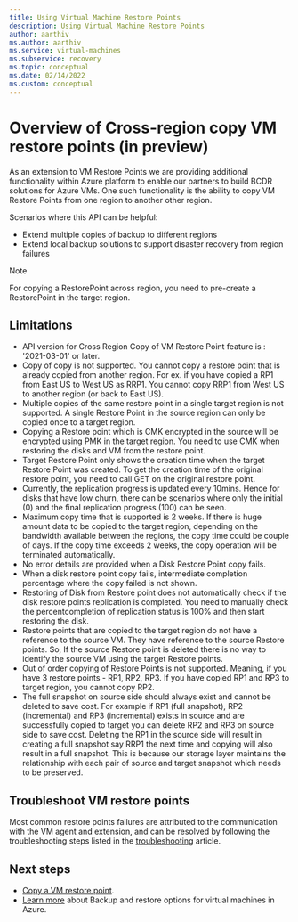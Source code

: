 ```yaml
---
title: Using Virtual Machine Restore Points
description: Using Virtual Machine Restore Points
author: aarthiv
ms.author: aarthiv
ms.service: virtual-machines
ms.subservice: recovery
ms.topic: conceptual
ms.date: 02/14/2022
ms.custom: conceptual
---
```


# Overview of Cross-region copy VM restore points (in preview)

As an extension to VM Restore Points we are providing additional functionality within Azure platform to enable our partners to build BCDR solutions for Azure VMs. One such functionality is the ability to copy VM Restore Points from one region to another other region.

Scenarios where this API can be helpful:
* Extend multiple copies of backup to different regions
* Extend local backup solutions to support disaster recovery from region failures

> [!NOTE]
> For copying a RestorePoint across region, you need to pre-create a RestorePoint in the target region.

## Limitations

* API version for Cross Region Copy of VM Restore Point feature is : '2021-03-01' or later.
* Copy of copy is not supported. You cannot copy a restore point that is already copied from another region. For ex. if you have copied a RP1 from East US to West US as RRP1. You cannot copy RRP1 from West US to another region (or back to East US).
* Multiple copies of the same restore point in a single target region is not supported. A single Restore Point in the source region can only be copied once to a target region.
* Copying a Restore point which is CMK encrypted in the source will be encrypted using PMK in the target region. You need to use CMK when restoring the disks and VM from the restore point.
* Target Restore Point only shows the creation time when the target Restore Point was created. To get the creation time of the original restore point, you need to call GET on the original restore point. 
* Currently, the replication progress is updated every 10mins. Hence for disks that have low churn, there can be scenarios where only the initial (0) and the final replication progress (100) can be seen.
* Maximum copy time that is supported is 2 weeks. If there is huge amount data to be copied to the target region, depending on the bandwidth available between the regions, the copy time could be couple of days. If the copy time exceeds 2 weeks, the copy operation will be terminated automatically.
* No error details are provided when a Disk Restore Point copy fails.
* When a disk restore point copy fails,  intermediate completion percentage where the copy failed is not shown.
* Restoring of Disk from Restore point does not automatically check if the disk restore points replication is completed. You need to manually check the percentcompletion of replication status is 100%  and then start restoring the disk.
* Restore points that are copied to the target region do not have a reference to the source VM. They have reference to the source Restore points. So, If the source Restore point is deleted there is no way to identify the source VM using the target Restore points.
* Out of order copying of Restore Points is not supported. Meaning, if you have 3 restore points - RP1, RP2, RP3. If you have copied RP1 and RP3 to target region, you cannot copy RP2. 
* The full snapshot on source side should always exist and cannot be deleted to save cost. For example if RP1 (full snapshot), RP2 (incremental) and RP3 (incremental) exists in source and are successfully copied to target you can delete RP2 and RP3 on source side to save cost. Deleting the RP1 in the source side will result in creating a full snapshot say RRP1 the next time and copying will also result in a full snapshot. This is because our storage layer maintains the relationship with each pair of source and target snapshot which needs to be preserved.

## Troubleshoot VM restore points
Most common restore points failures are attributed to the communication with the VM agent and extension, and can be resolved by following the troubleshooting steps listed in the [troubleshooting](restore-point-troubleshooting.md) article.

## Next steps

- [Copy a VM restore point](virtual-machines-copy-restore-points-how-to.md).
- [Learn more](backup-recovery.md) about Backup and restore options for virtual machines in Azure.
